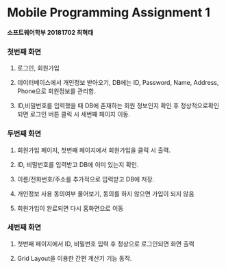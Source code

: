 <h1>Mobile Programming Assignment 1</h1>

**소프트웨어학부 20181702 최혁태**

<h3>첫번째 화면</h3>

1. 로그인, 회원가입

2. 데이터베이스에서 개인정보 받아오기, DB에는 ID, Password, Name, Address, Phone으로 회원정보를 관리함.

3. ID,비밀번호를 입력했을 때 DB에 존재하는 회원 정보인지 확인 후 정상적으로확인되면 로그인 버튼 클릭 시 세번째 페이지 이동.

<h3>두번째 화면</h3>

1. 회원가입 페이지, 첫번째 페이지에서 회원가입을 클릭 시 출력.

2. ID, 비밀번호를 입력받고 DB에 이미 있는지 확인.

3. 이름/전화번호/주소를 추가적으로 입력받고 DB에 저장.

4. 개인정보 사용 동의여부 물어보기, 동의를 하지 않으면 가입이 되지 않음

5. 회원가입이 완료되면 다시 홈화면으로 이동

<h3>세번째 화면</h3>

1. 첫번째 페이지에서 ID, 비밀번호 입력 후 정상으로 로그인되면 화면 출력

2. Grid Layout을 이용한 간편 계산기 기능 동작.


